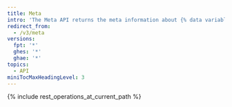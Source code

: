 ```yaml
---
title: Meta
intro: 'The Meta API returns the meta information about {% data variables.product.product_name %} and IP addresses of {% data variables.product.product_name %} services.'
redirect_from:
  - /v3/meta
versions:
  fpt: '*'
  ghes: '*'
  ghae: '*'
topics:
  - API
miniTocMaxHeadingLevel: 3
---
```


{% include rest_operations_at_current_path %}
